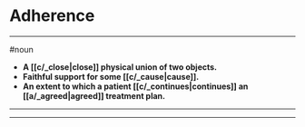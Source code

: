 # Adherence
---
#noun
- **A [[c/_close|close]] physical union of two objects.**
- **Faithful support for some [[c/_cause|cause]].**
- **An extent to which a patient [[c/_continues|continues]] an [[a/_agreed|agreed]] treatment plan.**
---
---

